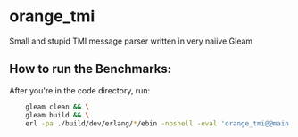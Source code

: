 # orange_tmi

Small and stupid TMI message parser written in very naiive Gleam


## How to run the Benchmarks:

After you're in the code directory, run:
```sh
    gleam clean && \
    gleam build && \
    erl -pa ./build/dev/erlang/*/ebin -noshell -eval 'orange_tmi@@main:run(benchmark)'
```